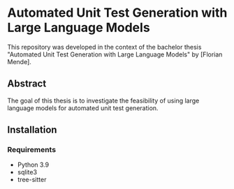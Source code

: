 # Automated Unit Test Generation with Large Language Models

This repository was developed in the context of the bachelor thesis "Automated Unit Test Generation with Large Language Models" by [Florian Mende].

## Abstract

The goal of this thesis is to investigate the feasibility of using large language models for automated unit test generation. 

## Installation

### Requirements

- Python 3.9
- sqlite3
- tree-sitter